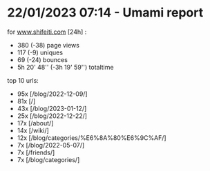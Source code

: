 # 22/01/2023 07:14 - Umami report
for www.shifeiti.com [24h] :

 - 380 (-38) page views
 - 117 (-9) uniques
 - 69 (-24) bounces
 - 5h 20' 48'' (-3h 19' 59'') totaltime


top 10 urls:
 - 95x [/blog/2022-12-09/]
 - 81x [/]
 - 43x [/blog/2023-01-12/]
 - 25x [/blog/2022-12-22/]
 - 17x [/about/]
 - 14x [/wiki/]
 - 12x [/blog/categories/%E6%8A%80%E6%9C%AF/]
 - 7x [/blog/2022-05-07/]
 - 7x [/friends/]
 - 7x [/blog/categories/]


